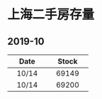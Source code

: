 # 上海二手房存量   
## 2019-10

| Date | Stock |
| ------ | ------ |
| &nbsp;&nbsp;&nbsp;10/14&nbsp;&nbsp;&nbsp; | &nbsp;&nbsp;&nbsp;69149&nbsp;&nbsp;&nbsp; |
| &nbsp;&nbsp;&nbsp;10/14&nbsp;&nbsp;&nbsp; | &nbsp;&nbsp;&nbsp;69200&nbsp;&nbsp;&nbsp; |

